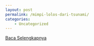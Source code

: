 ```yaml
---
layout: post
permalink: /mimpi-lolos-dari-tsunami/
categories:
    - Uncategorized
---
```


[Baca Selengkapnya](/04)